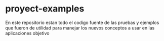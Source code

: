 # proyect-examples

En este repositorio estan todo el codigo fuente de las pruebas y ejemplos que fueron de utilidad 
para manejar los nuevos conceptos a usar en las aplicaciones objetivo 
